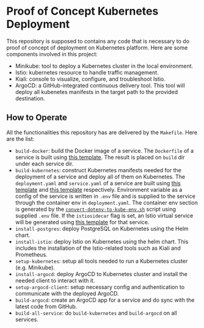 # Proof of Concept Kubernetes Deployment

This repository is supposed to contains any code that is necessary to do proof of concept of deployment on Kubernetes
platform.
Here are some components involved in this project:

- Minikube: tool to deploy a Kubernetes cluster in the local environment.
- Istio: kubernetes resource to handle traffic management.
- Kiali: console to visualize, configure, and troubleshoot Istio.
- ArgoCD: a GitHub-integrated continuous delivery tool.
  This tool will deploy all kubenetes manifests in the target path to the provided destination.

## How to Operate

All the functionalities this repository has are delivered by the `Makefile`.
Here are the list:

- `build-docker`: build the Docker image of a service.
  The `Dockerfile` of a service is built using [this template](service/Dockerfile).
  The result is placed on `build` dir under each service dir.
- `build-kubernetes`: construct Kubernetes manifests needed for the deployment of a service and deploy all of them on
  Kubernetes.
  The `deployment.yaml` and `service.yaml` of a service are built using [this template](k8s/deployment.yaml)
  and [this template](k8s/service.yaml) respectively.
  Environment variable as a config of the service is written in `.env` file and is supplied to the service through the
  container env in `deployment.yaml`.
  The container env section is generated by the [`convert-dotenv-to-kube-env.sh`](script/convert-dotenv-to-kube-env.sh)
  script using supplied `.env` file.
  If the `istiosidecar` flag is set, an Istio virtual service will be generated using [this template](k8s/istio.yaml)
  for that service.
- `install-postgres`: deploy PostgreSQL on Kubernetes using the Helm chart.
- `install-istio`: deploy Istio on Kubernetes using the helm chart.
  This includes the installation of the Istio-related tools such as Kiali and Prometheus.
- `setup-kubernetes`: setup all tools needed to run a Kubernetes cluster (e.g. Minikube).
- `install-argocd`: deploy ArgoCD to Kubernetes cluster and install the needed client to interact with it.
- `setup-argocd-client`: setup necessary config and authentication to communicate with the deployed ArgoCD.
- `build-argocd`: create an ArgoCD app for a service and do sync with the latest code from GitHub.
- `build-all-service`: do `build-kubernetes` and `build-argocd` on all services.
